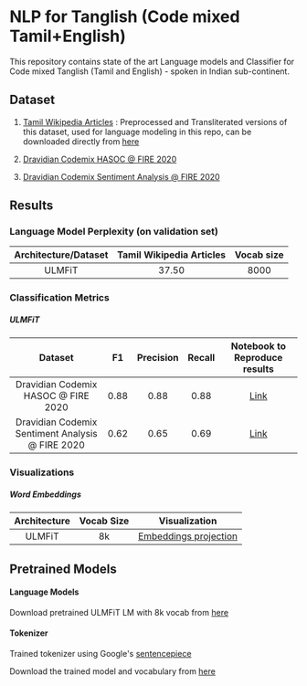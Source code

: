 # NLP for Tanglish (Code mixed Tamil+English)

This repository contains state of the art Language models and
 Classifier for Code mixed Tanglish (Tamil and English) - spoken
  in Indian sub-continent.

  
## Dataset

1. [Tamil Wikipedia Articles](https://www.kaggle.com/disisbig/tamil-wikipedia-articles) : 
Preprocessed and Transliterated versions of this dataset, used for 
language modeling in this repo, can be downloaded directly from [here](https://drive.google.com/drive/folders/1doonhH7exVGA9EFbk3KRqJ773685UyPI?usp=sharing)

2. [Dravidian Codemix HASOC @ FIRE 2020](https://sites.google.com/view/dravidian-codemix-fire2020/overview)

3. [Dravidian Codemix Sentiment Analysis @ FIRE 2020](https://dravidian-codemix.github.io/2020/)

## Results

### Language Model Perplexity (on validation set)


| Architecture/Dataset | Tamil Wikipedia Articles | Vocab size |
|:--------:|:----:|:----:|
|   ULMFiT  |  37.50  |  8000  |

### Classification Metrics

##### ULMFiT

| Dataset | F1 | Precision | Recall | Notebook to Reproduce results |
|:--------:|:----:|:----:|:----:|:----:|
| Dravidian Codemix HASOC @ FIRE 2020 |  0.88  |  0.88  |  0.88  | [Link](https://github.com/goru001/nlp-for-tanglish/blob/master/classification/classification_model_hasoc.ipynb) |
| Dravidian Codemix Sentiment Analysis @ FIRE 2020 |  0.62  |  0.65 | 0.69 | [Link](https://github.com/goru001/nlp-for-tanglish/blob/master/classification/classification_model_dc_fire.ipynb) |

### Visualizations
 
##### Word Embeddings

| Architecture | Vocab Size | Visualization |
|:--------:|:----:|:----:|
| ULMFiT | 8k | [Embeddings projection](https://projector.tensorflow.org/?config=https://raw.githubusercontent.com/goru001/nlp-for-tanglish/master/language-model/embedding_projector_config.json) |

## Pretrained Models

#### Language Models 
Download pretrained ULMFiT LM with 8k vocab from [here](https://drive.google.com/drive/folders/16QJPPifbh7I85FMP8ASCL68jEmMvvf-V?usp=sharing)

#### Tokenizer

Trained tokenizer using Google's [sentencepiece](https://github.com/google/sentencepiece)

Download the trained model and vocabulary from [here](https://drive.google.com/drive/folders/1dWMr0Uu5GqsxpQRw4wasBDmYChMxPLnp?usp=sharing)